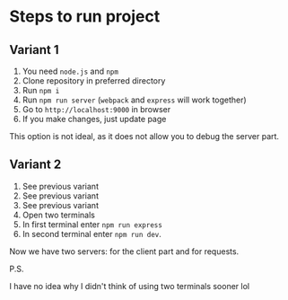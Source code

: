 # Steps to run project
## Variant 1
1. You need `node.js` and `npm`
2. Clone repository in preferred directory
3. Run `npm i`
4. Run `npm run server` (`webpack` and `express` will work together)
5. Go to `http://localhost:9000` in browser 
6. If you make changes, just update page

This option is not ideal, as it does not allow you to debug the server part.

## Variant 2
1. See previous variant
2. See previous variant
3. See previous variant
4. Open two terminals 
5. In first terminal enter `npm run express`
6. In second terminal enter `npm run dev`.

Now we have two servers: for the client part and for requests.


P.S.

I have no idea why I didn't think of using two terminals sooner lol


